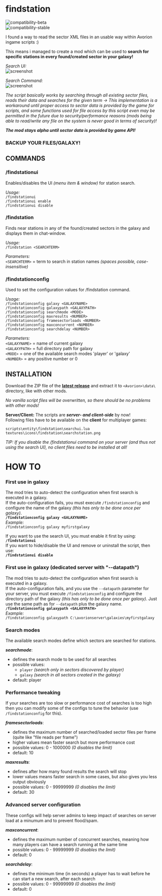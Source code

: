 # findstation

![compatibility-beta](https://img.shields.io/badge/avorion--beta-v0.11.0.7844-blue.svg)  
![compatibility-stable](https://img.shields.io/badge/avorion--stable-v0.11.0.7783-blue.svg)
   
I found a way to read the sector XML files in an usable way within Avorion ingame scripts :)

This means i managed to create a mod which can be used to **search for specific stations in every found/created sector in your galaxy!**

*Search UI:*  
![screenshot](http://gdurl.com/Bddn)

*Search Command:*  
![screenshot](http://gdurl.com/9wjq)


*The script basically works by searching through all existing sector files, reads their data and searches for the given term ->
This implementation is a workaround until proper access to sector data is provided by the game for scripts, and some functions used for file access by this script even may be permitted in the future due to security/performance reasons (mods being able to read/write any file on the system is never good in terms of security)!*

_**The mod stays alpha until sector data is provided by game API!**_

### BACKUP YOUR FILES/GALAXY!

##  COMMANDS

### /findstationui  
Enables/disables the UI *(menu item & window)* for station search.

*Usage:*   
`/findstationui`   
`/findstationui enable`   
`/findstationui disable`


### /findstation  
Finds near stations in any of the found/created sectors in the galaxy and displays them in chat-window.

*Usage:*   
`/findstation <SEARCHTERM>`

*Parameters:*   
`<SEARCHTERM>` = term to search in station names *(spaces possible, case-insensitive)*


### /findstationconfig  
Used to set the configuration values for /findstation command.

*Usage:*   
`/findstationconfig galaxy <GALAXYNAME>`   
`/findstationconfig galaxypath <GALAXYPATH>`   
`/findstationconfig searchmode <MODE>`  
`/findstationconfig maxresults <NUMBER>`  
`/findstationconfig framesectorloads <NUMBER>`  
`/findstationconfig maxconcurrent <NUMBER>`  
`/findstationconfig searchdelay <NUMBER>`

*Parameters:*  
`<GALAXYNAME>` = name of current galaxy  
`<GALAXYPATH>` = full directory path for galaxy  
`<MODE>` = one of the available search modes 'player' or 'galaxy'  
`<NUMBER>` = any positive number or 0


##  INSTALLATION
Download the ZIP file of the **[latest release](https://github.com/w00zla/avorion-findstation/releases)** and extract it to `<Avorion>\data\` directory, like with other mods.

*No vanilla script files will be overwritten, so there should be no problems with other mods!*

**Server/Client:** The scripts are _**server- and client-side**_ by now!   
Following files have to be available on the **client** for multiplayer games:
```
scripts\entity\findstation\searchui.lua
textures\icons\findstation\searchstation.png
```

*TIP: If you disable the /findstationui command on your server (and thus not using the search UI), no client files need to be installed at all!*


# HOW TO

### First use in galaxy
The mod tries to auto-detect the configuration when first search is executed in a galaxy.  
If the auto-configuration fails, you must execute `/findstationconfig` and configure the name of the galaxy *(this has only to be done once per galaxy)*.  
**`/findstationconfig galaxy <GALAXYNAME>`**  
*Example:*  
`/findstationconfig galaxy myfirstgalaxy`

If you want to use the search UI, you must enable it first by using:  
**`/findstationui`**  
If you want to hide/disable the UI and remove or uninstall the script, then use:  
**`/findstationui disable`**


### First use in galaxy (dedicated server with "--datapath")
The mod tries to auto-detect the configuration when first search is executed in a galaxy.  
If the auto-configuration fails, and you use the `--datapath` parameter for your server, you must execute `/findstationconfig` and configure the directory path of the galaxy *(this has only to be done once per galaxy)*. Just use the same path as for `--datapath` plus the galaxy name.  
**`/findstationconfig galaxypath <GALAXYPATH>`**  
*Example:*  
`/findstationconfig galaxypath C:\avorionserver\galaxies\myfirstgalaxy`


### Search modes
The available search modes define which sectors are searched for stations.

__*searchmode*__:   
- defines the search mode to be used for all searches
- possible values: 
    - `player` *(search only in sectors discovered by player)*
    - `galaxy` *(search in all sectors created in the galaxy)*
- default: player


### Performance tweaking
If your searches are too slow or performance cost of searches is too high then you can modify some of the configs to tune the behavior (use `/findstationconfig` for this).

__*framesectorloads*__:   
- defines the maximum number of searched/loaded sector files per frame (quite like "file reads per frame")
- higher values mean faster search but more performance cost
- possible values: 0 - 1000000 *(0 disables the limit)*
- default: 10

__*maxresults*__:   
- defines after how many found results the search will stop
- lower values means faster search in some cases, but also gives you less output obviously
- possible values: 0 - 99999999 *(0 disables the limit)*
- default: 30


### Advanced server configuration
These configs will help server admins to keep impact of searches on server load at a minumum and to prevent flood/spam.

__*maxconcurrent*__:   
- defines the maximum number of concurrent searches, meaning how many players can have a search running at the same time
- possible values: 0 - 99999999 *(0 disables the limit)*
- default: 0

__*searchdelay*__:   
- defines the minimum time (in seconds) a player has to wait before he can start a new search, after each search
- possible values: 0 - 99999999 *(0 disables the limit)*
- default: 0
